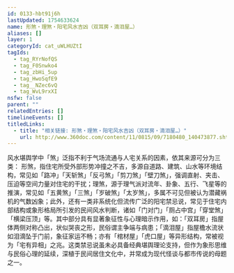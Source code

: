 ```yaml
---
id: 0133-hbt91j6h
lastUpdated: 1754633624
name: 形煞・理煞・阳宅风水吉凶（双耳房・滴泪屋…）
aliases: []
layer: 1
categoryId: cat_uWLHUZtI
tagIds:
  - tag_RYrNofQS
  - tag_F0Snwko4
  - tag_zbHi_5up
  - tag_HwoSqfE9
  - tag__NZec6vQ
  - tag_WvL9rxXI
nsfw: false
parent: ""
relatedEntries: []
timelineEvents: []
titledLinks:
  - title: "相关链接: 形煞・理煞・阳宅风水吉凶（双耳房・滴泪屋…）"
    url: http://www.360doc.com/content/11/0815/09/7180480_140473877.shtml
---
```


风水堪舆学中「煞」泛指不利于气场流通与人宅关系的因素，依其来源可分为三类： 形煞，指住宅所受外部形势冲撞之不吉，多源自道路、建筑、山水等环境结构，常见如「路冲」「天斩煞」「反弓煞」「剪刀煞」「壁刀煞」，强调直射、夹击、压迫等空间力量对住宅的干扰；理煞，源于理气派对流年、卦象、五行、飞星等的推演，常见如「五黄煞」「三煞」「岁破煞」「太岁煞」，多属不可见但被认为潜藏祸机的气数凶象；此外，还有一类非系统化但流传广泛的阳宅禁忌说，常见于住宅内部结构或象形格局所引发的民间风水判断，诸如「门对门」「厕占中宫」「穿堂煞」「横梁压顶」等。其中部分具有显著象征性与心理暗示作用，如：「双耳房」指屋体两侧对称凸出，状似哭丧之形，民俗谓主争端与病患；「滴泪屋」指屋檐水流状如泪滴坠于门前，象征家运不畅；亦有「棺材屋」「虎口屋」等异形结构，常被视为「宅有异相」之兆。这类禁忌说虽未必具备经典堪舆理论支持，但作为象形思维与民俗心理的延续，深植于民间居住文化中，并常成为现代怪谈与都市传说的母题之一。